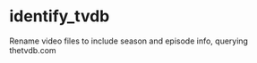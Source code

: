 identify_tvdb
=============

Rename video files to include season and episode info, querying thetvdb.com
